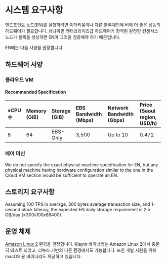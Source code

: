 # 시스템 요구사항 <a id="system-requirements"></a>

엔드포인트 노드(EN)를 실행하려면 이더리움이나 다른 블록체인에 비해 더 좋은 성능의 하드웨어가 필요합니다. 왜냐하면 엔터프라이즈급 하드웨어가 장착된 완전한 컨센서스 노드가 블록을 생성하면 EN이 그것을 검증해야 하기 때문입니다.

EN에는 다음 사양을 권장합니다.

## 하드웨어 사양 <a id="h-w-specification"></a>

### 클라우드 VM <a id="cloud-vm"></a>

#### Recommended Specification <a id="recommended-specification-based-on-aws"></a>

| vCPU 수 | Memory (GiB) | Storage (GiB) | EBS Bandwidth (Mbps) | Network Bandwidth (Gbps) | Price (Seoul region, USD/h) |
|:------ |:------------ |:------------- |:-------------------- |:------------------------ |:--------------------------- |
| 8      | 64           | EBS-Only      | 3,500                | Up to 10                 | 0.472                       |

### 베어 머신 <a id="bare-metal-machine"></a>

We do not specify the exact physical machine specification for EN, but any physical machine having hardware configuration similar to the one in the Cloud VM section would be sufficient to operate an EN.

## 스토리지 요구사항 <a id="storage-requirements"></a>

Assuming 100 TPS in average,  300 bytes average transaction size, and 1-second block latency, the expected EN daily storage requirement is 2.5 GB/day (=300x100x86400).

## 운영 체제 <a id="operating-system"></a>

[Amazon Linux 2](https://aws.amazon.com/ko/about-aws/whats-new/2017/12/introducing-amazon-linux-2/) 환경을 권장합니다. Klaytn 바이너리는 Amazon Linux 2에서 충분히 테스트 되었고, 리눅스 기반의 다른 환경에서도 가능합니다. 또한 개발 지원을 위해 macOS 용 바이너리도 제공하고 있습니다. 

